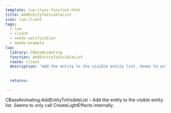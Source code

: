 ```yaml
---
template: lua-class-function.html
title: AddEntityToVisibleList
icon: lua-client
tags:
  - lua
  - client
  - needs-verification
  - needs-example
lua:
  library: CBaseAnimating
  function: AddEntityToVisibleList
  realm: client
  description: "Add the entity to the visible entity list. Seems to only call CreateLightEffects internally."
  
  
  returns:
    
---
```


<div class="lua__search__keywords">
CBaseAnimating:AddEntityToVisibleList &#x2013; Add the entity to the visible entity list. Seems to only call CreateLightEffects internally.
</div>
